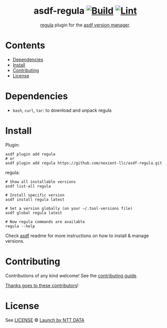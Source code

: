 <div align="center">

# asdf-regula [![Build](https://github.com/nexient-llc/asdf-regula/actions/workflows/build.yml/badge.svg)](https://github.com/cnexient-llc/asdf-regula/actions/workflows/build.yml) [![Lint](https://github.com/nexient-llc/asdf-regula/actions/workflows/lint.yml/badge.svg)](https://github.com/nexient-llc/asdf-regula/actions/workflows/lint.yml)

[regula](https://github.com/fugue/regula) plugin for the [asdf version manager](https://asdf-vm.com).

</div>

# Contents

- [Dependencies](#dependencies)
- [Install](#install)
- [Contributing](#contributing)
- [License](#license)

# Dependencies

- `bash`, `curl`, `tar`: to download and unpack regula

# Install

Plugin:

```shell
asdf plugin add regula
# or
asdf plugin add regula https://github.com/nexient-llc/asdf-regula.git
```

regula:

```shell
# Show all installable versions
asdf list-all regula

# Install specific version
asdf install regula latest

# Set a version globally (on your ~/.tool-versions file)
asdf global regula latest

# Now regula commands are available
regula --help
```

Check [asdf](https://github.com/asdf-vm/asdf) readme for more instructions on how to
install & manage versions.

# Contributing

Contributions of any kind welcome! See the [contributing guide](contributing.md).

[Thanks goes to these contributors](https://github.com/nexient-llc/asdf-regula/graphs/contributors)!

# License

See [LICENSE](LICENSE) © [Launch by NTT DATA](https://github.com/nexient-llc/)
